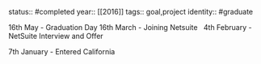 status:: #completed
year:: [[2016]]
tags:: goal,project
identity:: #graduate

16th May - Graduation Day
16th March - Joining Netsuite  
4th February - NetSuite Interview and Offer

7th January - Entered California
